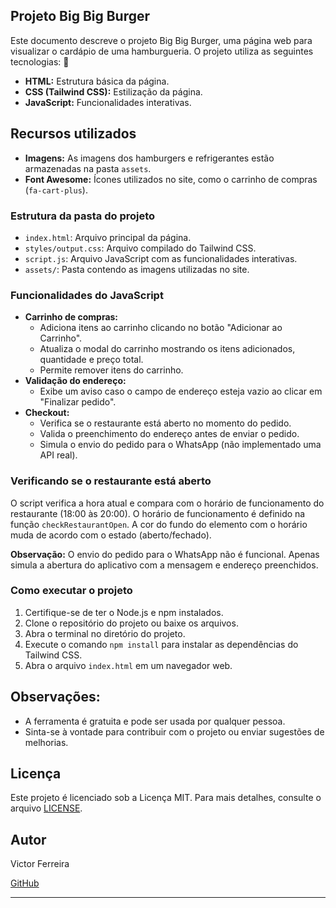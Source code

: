 ## Projeto Big Big Burger

Este documento descreve o projeto Big Big Burger, uma página web para visualizar o cardápio de uma hamburgueria. O projeto utiliza as seguintes tecnologias:
📖
* **HTML:** Estrutura básica da página.
* **CSS (Tailwind CSS):** Estilização da página.
* **JavaScript:** Funcionalidades interativas.

## Recursos utilizados

* **Imagens:** As imagens dos hamburgers e refrigerantes estão armazenadas na pasta `assets`.
* **Font Awesome:** Ícones utilizados no site, como o carrinho de compras (`fa-cart-plus`).

### Estrutura da pasta do projeto

* `index.html`: Arquivo principal da página.
* `styles/output.css`: Arquivo compilado do Tailwind CSS.
* `script.js`: Arquivo JavaScript com as funcionalidades interativas.
* `assets/`: Pasta contendo as imagens utilizadas no site.

### Funcionalidades do JavaScript

* **Carrinho de compras:**
    * Adiciona itens ao carrinho clicando no botão "Adicionar ao Carrinho".
    * Atualiza o modal do carrinho mostrando os itens adicionados, quantidade e preço total.
    * Permite remover itens do carrinho.
* **Validação do endereço:**
    * Exibe um aviso caso o campo de endereço esteja vazio ao clicar em "Finalizar pedido".
* **Checkout:**
    * Verifica se o restaurante está aberto no momento do pedido.
    * Valida o preenchimento do endereço antes de enviar o pedido.
    * Simula o envio do pedido para o WhatsApp (não implementado uma API real).

### Verificando se o restaurante está aberto

O script verifica a hora atual e compara com o horário de funcionamento do restaurante (18:00 às 20:00). O horário de funcionamento é definido na função `checkRestaurantOpen`. A cor do fundo do elemento com o horário muda de acordo com o estado (aberto/fechado).

**Observação:** O envio do pedido para o WhatsApp não é funcional. Apenas simula a abertura do aplicativo com a mensagem e endereço preenchidos.

### Como executar o projeto

1. Certifique-se de ter o Node.js e npm instalados.
2. Clone o repositório do projeto ou baixe os arquivos.
3. Abra o terminal no diretório do projeto.
4. Execute o comando `npm install` para instalar as dependências do Tailwind CSS.
5. Abra o arquivo `index.html` em um navegador web.
## Observações:

* A ferramenta é gratuita e pode ser usada por qualquer pessoa.
* Sinta-se à vontade para contribuir com o projeto ou enviar sugestões de melhorias.

## Licença

Este projeto é licenciado sob a Licença MIT. Para mais detalhes, consulte o arquivo [LICENSE](https://github.com/victorferreiradev/cleaninput/blob/main/LICENSE).

## Autor

Victor Ferreira

[GitHub](https://github.com/victorferreiradev)

---
